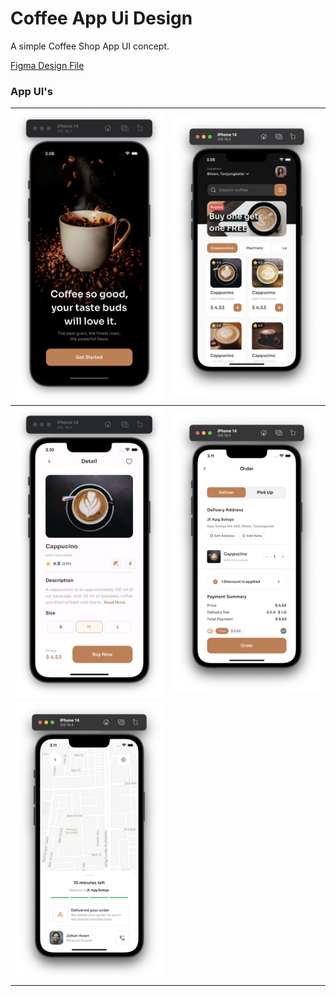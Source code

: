 # Coffee App Ui Design

A simple Coffee Shop App UI concept.

[Figma Design File](https://www.figma.com/community/file/1116708627748807811/Coffee-Shop-Mobile-App-Design)
### App UI's

| <img src="https://github.com/Dilshan97/Flutter-Coffee-Shop-App-UI/blob/main/screenshots/1.png" style="width: 350px;"/> |  <img src="https://github.com/Dilshan97/Flutter-Coffee-Shop-App-UI/blob/main/screenshots/2.png" style="width: 350px;"/>  |
|--|--|
| <img src="https://github.com/Dilshan97/Flutter-Coffee-Shop-App-UI/blob/main/screenshots/3.png" style="width: 350px;"/> | <img src="https://github.com/Dilshan97/Flutter-Coffee-Shop-App-UI/blob/main/screenshots/4.png" style="width: 350px;"/> |
| <img src="https://github.com/Dilshan97/Flutter-Coffee-Shop-App-UI/blob/main/screenshots/5.png" style="width: 350px;"/> |
